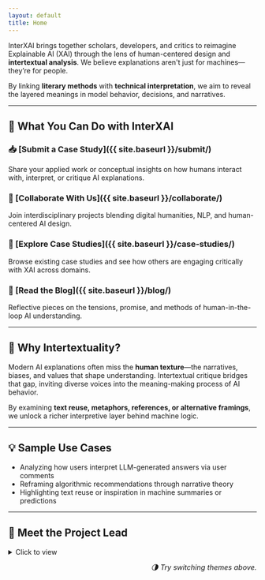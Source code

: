 ```yaml
---
layout: default
title: Home
---
```


InterXAI brings together scholars, developers, and critics to reimagine Explainable AI (XAI) through the lens of human-centered design and **intertextual analysis**. We believe explanations aren't just for machines—they’re for people. 

By linking **literary methods** with **technical interpretation**, we aim to reveal the layered meanings in model behavior, decisions, and narratives.

---

## 🚀 What You Can Do with InterXAI

### 📥 [Submit a Case Study]({{ site.baseurl }}/submit/)
Share your applied work or conceptual insights on how humans interact with, interpret, or critique AI explanations.

### 🤝 [Collaborate With Us]({{ site.baseurl }}/collaborate/)
Join interdisciplinary projects blending digital humanities, NLP, and human-centered AI design.

### 🧠 [Explore Case Studies]({{ site.baseurl }}/case-studies/)
Browse existing case studies and see how others are engaging critically with XAI across domains.

### 📝 [Read the Blog]({{ site.baseurl }}/blog/)
Reflective pieces on the tensions, promise, and methods of human-in-the-loop AI understanding.

---

## 🧭 Why Intertextuality?

Modern AI explanations often miss the **human texture**—the narratives, biases, and values that shape understanding. Intertextual critique bridges that gap, inviting diverse voices into the meaning-making process of AI behavior.

By examining **text reuse, metaphors, references, or alternative framings**, we unlock a richer interpretive layer behind machine logic.

---

## 💡 Sample Use Cases

- Analyzing how users interpret LLM-generated answers via user comments  
- Reframing algorithmic recommendations through narrative theory  
- Highlighting text reuse or inspiration in machine summaries or predictions

---

## 👤 Meet the Project Lead

<details>
  <summary>Click to view</summary>

  <section style="margin-top: 1rem;">
    <div style="display: flex; align-items: center; gap: 1rem;">
      <img src="{{ site.baseurl }}/assets/img/felix-profile.jpg" alt="Felix B. Oke" style="width: 120px; height: 120px; border-radius: 50%; border: 2px solid #ccc;">
      <div>
        <p><strong>Felix B. Oke</strong> is the founder and project lead of InterXAI. With expertise in Digital Humanities, Natural Language Processing, and Explainable AI, Felix is dedicated to bridging critical human insight with algorithmic transparency. He leads the design and development of tools that foreground interpretability and accountability in machine learning systems.</p>
        <p>📧 <a href="mailto:bfiliks4xt@gmail.com">bfiliks4xt@gmail.com</a> |
           🔗 <a href="https://github.com/bfiliks" target="_blank">GitHub</a> |
           🌐 <a href="https://www.linkedin.com/in/felix-oke-60294236/" target="_blank">LinkedIn</a></p>
      </div>
    </div>
  </section>
</details>

<p style="text-align: right; font-size: 0.9rem;"><em>🌗 Try switching themes above.</em></p>

